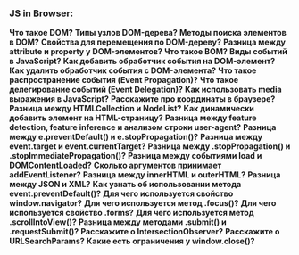 <h3>
  <span>JS in Browser:</span>
</h3>

**Что такое DOM?**
**Типы узлов DOM-дерева?**
**Методы поиска элементов в DOM?**
**Свойства для перемещения по DOM-дереву?**
**Разница между attribute и property у DOM-элементов?**
**Что такое BOM?**
**Виды событий в JavaScript?**
**Как добавить обработчик события на DOM-элемент?**
**Как удалить обработчик события с DOM-элемента?**
**Что такое распространение события (Event Propagation)?**
**Что такое делегирование событий (Event Delegation)?**
**Как использовать media выражения в JavaScript?**
**Расскажите про координаты в браузере?**
**Разница между HTMLCollection и NodeList?**
**Как динамически добавить элемент на HTML-страницу?**
**Разница между feature detection, feature inference и анализом строки user-agent?**
**Разница между e.preventDefault() и e.stopPropagation()?**
**Разница между event.target и event.currentTarget?**
**Разница между .stopPropagation() и .stopImmediatePropagation()?**
**Разница между событиями load и DOMContentLoaded?**
**Сколько аргументов принимает addEventListener?**
**Разница между innerHTML и outerHTML?**
**Разница между JSON и XML?**
**Как узнать об использовании метода event.preventDefault()?**
**Для чего используется свойство window.navigator?**
**Для чего используется метод .focus()?**
**Для чего используется свойство .forms?**
**Для чего используется метод .scrollIntoView()?**
**Разница между методами .submit() и .requestSubmit()?**
**Расскажите о IntersectionObserver?**
**Расскажите о URLSearchParams?**
**Какие есть ограничения у window.close()?**